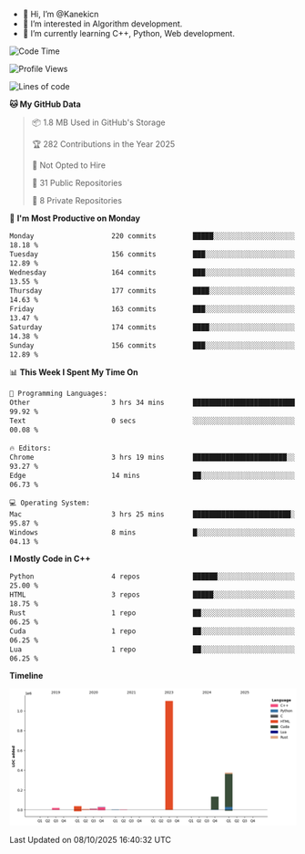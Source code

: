 - 👋 Hi, I’m @Kanekicn
- 👀 I’m interested in Algorithm development.
- 🌱 I’m currently learning C++, Python, Web development.

<!---
cotecsz/cotecsz is a ✨ special ✨ repository because its `README.md` (this file) appears on your GitHub profile.
You can click the Preview link to take a look at your changes.
--->

<!--START_SECTION:waka-->
![Code Time](http://img.shields.io/badge/Code%20Time-4%2C621%20hrs%2044%20mins-blue)

![Profile Views](http://img.shields.io/badge/Profile%20Views-0-blue)

![Lines of code](https://img.shields.io/badge/From%20Hello%20World%20I%27ve%20Written-1.7%20million%20lines%20of%20code-blue)

**🐱 My GitHub Data** 

> 📦 1.8 MB Used in GitHub's Storage 
 > 
> 🏆 282 Contributions in the Year 2025
 > 
> 🚫 Not Opted to Hire
 > 
> 📜 31 Public Repositories 
 > 
> 🔑 8 Private Repositories 
 > 
📅 **I'm Most Productive on Monday** 

```text
Monday                   220 commits         █████░░░░░░░░░░░░░░░░░░░░   18.18 % 
Tuesday                  156 commits         ███░░░░░░░░░░░░░░░░░░░░░░   12.89 % 
Wednesday                164 commits         ███░░░░░░░░░░░░░░░░░░░░░░   13.55 % 
Thursday                 177 commits         ████░░░░░░░░░░░░░░░░░░░░░   14.63 % 
Friday                   163 commits         ███░░░░░░░░░░░░░░░░░░░░░░   13.47 % 
Saturday                 174 commits         ████░░░░░░░░░░░░░░░░░░░░░   14.38 % 
Sunday                   156 commits         ███░░░░░░░░░░░░░░░░░░░░░░   12.89 % 
```


📊 **This Week I Spent My Time On** 

```text
💬 Programming Languages: 
Other                    3 hrs 34 mins       █████████████████████████   99.92 % 
Text                     0 secs              ░░░░░░░░░░░░░░░░░░░░░░░░░   00.08 % 

🔥 Editors: 
Chrome                   3 hrs 19 mins       ███████████████████████░░   93.27 % 
Edge                     14 mins             ██░░░░░░░░░░░░░░░░░░░░░░░   06.73 % 

💻 Operating System: 
Mac                      3 hrs 25 mins       ████████████████████████░   95.87 % 
Windows                  8 mins              █░░░░░░░░░░░░░░░░░░░░░░░░   04.13 % 
```

**I Mostly Code in C++** 

```text
Python                   4 repos             ██████░░░░░░░░░░░░░░░░░░░   25.00 % 
HTML                     3 repos             █████░░░░░░░░░░░░░░░░░░░░   18.75 % 
Rust                     1 repo              ██░░░░░░░░░░░░░░░░░░░░░░░   06.25 % 
Cuda                     1 repo              ██░░░░░░░░░░░░░░░░░░░░░░░   06.25 % 
Lua                      1 repo              ██░░░░░░░░░░░░░░░░░░░░░░░   06.25 % 
```



**Timeline**

![Lines of Code chart](https://raw.githubusercontent.com/Kanekicn/Kanekicn/master/assets/bar_graph.png)


 Last Updated on 08/10/2025 16:40:32 UTC
<!--END_SECTION:waka-->
